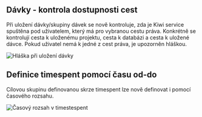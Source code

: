 ﻿---
categories: [kiwi]
layout: kiwi
---

## Dávky - kontrola dostupnosti cest
Při uložení dávky/skupiny dávek se nově kontroluje, zda je Kiwi service spuštěna pod uživatelem, který má pro vybranou cestu práva. Konkrétně se kontrolují cesta k uloženému projektu, cesta k databázi a cesta k uložené dávce. 
Pokud uživatel nemá k jedné z cest práva, je upozorněn hláškou.

![Hláška při uložení dávky]({{site.url}}/data/servicesesemnedostane.png "Hláška při uložení dávky")

## Definice timespent pomocí času od-do
Cílovou skupinu definovanou skrze timespent lze nově definovat i pomocí časového rozsahu.

![Časový rozsah v timestespent]({{site.url}}/data/oddotimespent.png "Časový rozsah v timestespent")
